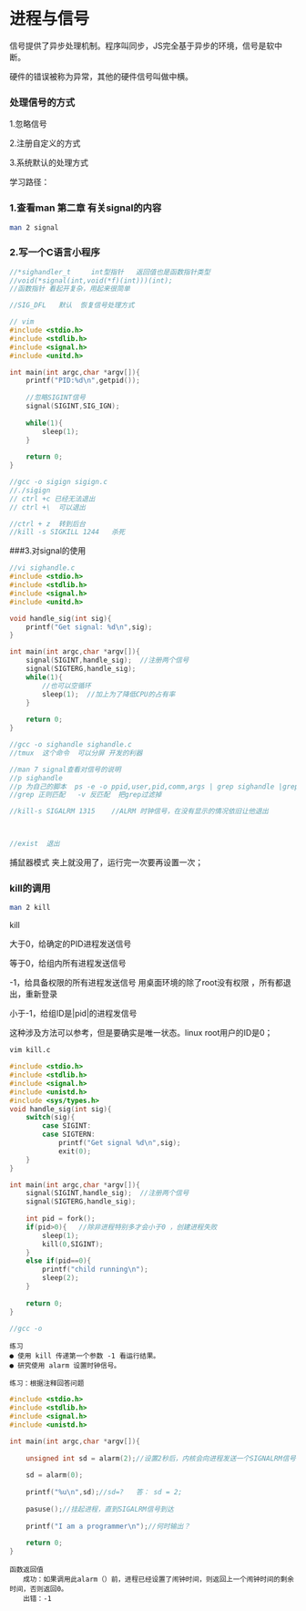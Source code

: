 # 进程与信号

信号提供了异步处理机制。程序叫同步，JS完全基于异步的环境，信号是软中断。 

硬件的错误被称为异常，其他的硬件信号叫做中横。

### 处理信号的方式

1.忽略信号

2.注册自定义的方式

3.系统默认的处理方式

学习路径：

### 1.查看man 第二章 有关signal的内容

```bash
man 2 signal
```

### 2.写一个C语言小程序

```c
//*sighandler_t     int型指针   返回值也是函数指针类型
//void(*signal(int,void(*f)(int)))(int);
//函数指针 看起开复杂，用起来很简单

//SIG_DFL   默认  恢复信号处理方式

// vim
#include <stdio.h>
#include <stdlib.h>
#include <signal.h>
#include <unitd.h>

int main(int argc,char *argv[]){
    printf("PID:%d\n",getpid());
    
    //忽略SIGINT信号
    signal(SIGINT,SIG_IGN);
    
    while(1){
        sleep(1);
    }
    
    return 0;
}

//gcc -o sigign sigign.c
//./sigign
// ctrl +c 已经无法退出
// ctrl +\  可以退出

//ctrl + z  转到后台
//kill -s SIGKILL 1244   杀死

```



###3.对signal的使用

```c
//vi sighandle.c
#include <stdio.h>
#include <stdlib.h>
#include <signal.h>
#include <unitd.h>

void handle_sig(int sig){
    printf("Get signal: %d\n",sig);
}

int main(int argc,char *argv[]){
    signal(SIGINT,handle_sig);  //注册两个信号
    signal(SIGTERG,handle_sig);
    while(1){
        //也可以空循环
        sleep(1);  //加上为了降低CPU的占有率
    }
    
    return 0;
}

//gcc -o sighandle sighandle.c
//tmux  这个命令  可以分屏 开发的利器

//man 7 signal查看对信号的说明
//p sighandle          
//p 为自己的脚本  ps -e -o ppid,user,pid,comm,args | grep sighandle |grep -v grep
//grep 正则匹配   -v 反匹配  把grep过滤掉  

//kill-s SIGALRM 1315    //ALRM 时钟信号，在没有显示的情况依旧让他退出



//exist  退出
```

捕鼠器模式   夹上就没用了，运行完一次要再设置一次；

### kill的调用

```bash
man 2 kill 
```

kill

大于0，给确定的PID进程发送信号

等于0，给组内所有进程发送信号

-1，给具备权限的所有进程发送信号        用桌面环境的除了root没有权限  ，所有都退出，重新登录

小于-1，给组ID是|pid|的进程发信号         



这种涉及方法可以参考，但是要确实是唯一状态。linux root用户的ID是0；



```bash
vim kill.c
```

```c
#include <stdio.h>
#include <stdlib.h>
#include <signal.h>
#include <unistd.h>
#include <sys/types.h>
void handle_sig(int sig){
    switch(sig){
        case SIGINT:
        case SIGTERN:
        	printf("Get signal %d\n",sig);
            exit(0);
    }
}

int main(int argc,char *argv[]){
    signal(SIGINT,handle_sig);  //注册两个信号
    signal(SIGTERG,handle_sig);
    
    int pid = fork();
    if(pid>0){   //除非进程特别多才会小于0 ，创建进程失败
        sleep(1);
        kill(0,SIGINT);
    }
    else if(pid==0){
        printf("child running\n");
        sleep(2);
    }
    
    return 0;
}

//gcc -o
```



```
练习
● 使用 kill 传递第一个参数 -1 看运行结果。
● 研究使用 alarm 设置时钟信号。
```





```
练习：根据注释回答问题
```

```c
#include <stdio.h>
#include <stdlib.h>
#include <signal.h>
#include <unistd.h>

int main(int argc,char *argv[]){
    
    unsigned int sd = alarm(2);//设置2秒后，内核会向进程发送一个SIGNALRM信号
    
    sd = alarm(0);
    
    printf("%u\n",sd);//sd=?   答： sd = 2;
    
    pasuse();//挂起进程，直到SIGALRM信号到达
    
    printf("I am a programmer\n");//何时输出？
    
    return 0;
}
```



```
函数返回值
　　成功：如果调用此alarm（）前，进程已经设置了闹钟时间，则返回上一个闹钟时间的剩余时间，否则返回0。
　　出错：-1

```

